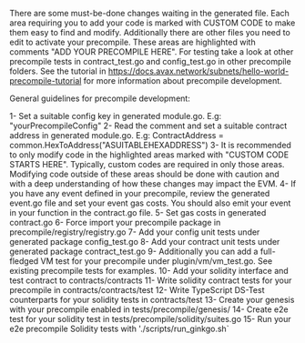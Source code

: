 There are some must-be-done changes waiting in the generated file. Each area requiring you to add your code is marked with CUSTOM CODE to make them easy to find and modify.
Additionally there are other files you need to edit to activate your precompile.
These areas are highlighted with comments "ADD YOUR PRECOMPILE HERE".
For testing take a look at other precompile tests in contract_test.go and config_test.go in other precompile folders.
See the tutorial in <https://docs.avax.network/subnets/hello-world-precompile-tutorial> for more information about precompile development.

General guidelines for precompile development:

1- Set a suitable config key in generated module.go. E.g: "yourPrecompileConfig"
2- Read the comment and set a suitable contract address in generated module.go. E.g:
ContractAddress = common.HexToAddress("ASUITABLEHEXADDRESS")
3- It is recommended to only modify code in the highlighted areas marked with "CUSTOM CODE STARTS HERE". Typically, custom codes are required in only those areas.
Modifying code outside of these areas should be done with caution and with a deep understanding of how these changes may impact the EVM.
4- If you have any event defined in your precompile, review the generated event.go file and set your event gas costs. You should also emit your event in your function in the contract.go file.
5- Set gas costs in generated contract.go
6- Force import your precompile package in precompile/registry/registry.go
7- Add your config unit tests under generated package config_test.go
8- Add your contract unit tests under generated package contract_test.go
9- Additionally you can add a full-fledged VM test for your precompile under plugin/vm/vm_test.go. See existing precompile tests for examples.
10- Add your solidity interface and test contract to contracts/contracts
11- Write solidity contract tests for your precompile in contracts/contracts/test
12- Write TypeScript DS-Test counterparts for your solidity tests in contracts/test
13- Create your genesis with your precompile enabled in tests/precompile/genesis/
14- Create e2e test for your solidity test in tests/precompile/solidity/suites.go
15- Run your e2e precompile Solidity tests with './scripts/run_ginkgo.sh`
